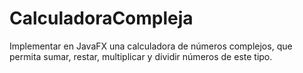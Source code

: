 # CalculadoraCompleja
Implementar en JavaFX una calculadora de números complejos, que permita sumar, restar, multiplicar y dividir números de este tipo.
